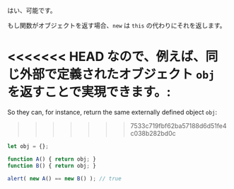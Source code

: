 はい、可能です。

もし関数がオブジェクトを返す場合、`new` は `this` の代わりにそれを返します。

<<<<<<< HEAD
なので、例えば、同じ外部で定義されたオブジェクト `obj` を返すことで実現できます。:
=======
So they can, for instance, return the same externally defined object `obj`:
>>>>>>> 7533c719fbf62ba57188d6d51fe4c038b282bd0c

```js run no-beautify
let obj = {};

function A() { return obj; }
function B() { return obj; }

alert( new A() == new B() ); // true
```
